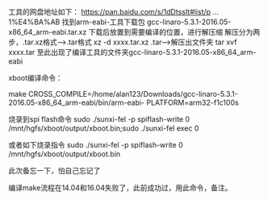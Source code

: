 
工具的网盘地址如下：
https://pan.baidu.com/s/1dDtssIt#list/p … 1%E4%BA%AB
找到arm-eabi-工具下载包
gcc-linaro-5.3.1-2016.05-x86_64_arm-eabi.tar.xz
下载后放置到需要编译的位置，进行解压缩
解压分为两步，.tar.xz格式-->.tar格式
xz -d xxxx.tar.xz
.tar-->解压出文件夹
tar xvf xxxx.tar
至此出现了编译工具的文件夹gcc-linaro-5.3.1-2016.05-x86_64_arm-eabi

xboot编译命令：

make CROSS_COMPILE=/home/alan123/Downloads/gcc-linaro-5.3.1-2016.05-x86_64_arm-eabi/bin/arm-eabi- PLATFORM=arm32-f1c100s

烧录到spi flash命令
sudo ./sunxi-fel -p spiflash-write 0 /mnt/hgfs/xboot/output/xboot.bin;sudo ./sunxi-fel exec 0

或者如下烧录指令
sudo ./sunxi-fel -p spiflash-write 0 /mnt/hgfs/xboot/output/xboot.bin

此次备忘一下，怕自己忘记了

编译make流程在14.04和16.04失败了，此前成功过，用此命令，备注。